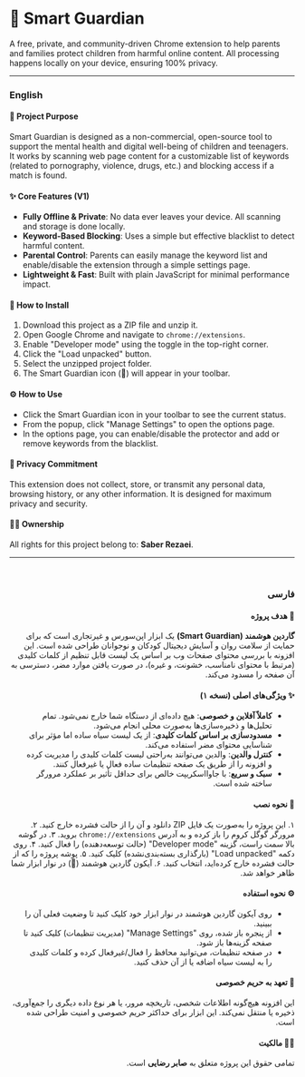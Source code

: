 # 🚸 Smart Guardian

A free, private, and community-driven Chrome extension to help parents and families protect children from harmful online content. All processing happens locally on your device, ensuring 100% privacy.

---

### English

#### 🎯 **Project Purpose**
Smart Guardian is designed as a non-commercial, open-source tool to support the mental health and digital well-being of children and teenagers. It works by scanning web page content for a customizable list of keywords (related to pornography, violence, drugs, etc.) and blocking access if a match is found.

#### ✨ **Core Features (V1)**
- **Fully Offline & Private**: No data ever leaves your device. All scanning and storage is done locally.
- **Keyword-Based Blocking**: Uses a simple but effective blacklist to detect harmful content.
- **Parental Control**: Parents can easily manage the keyword list and enable/disable the extension through a simple settings page.
- **Lightweight & Fast**: Built with plain JavaScript for minimal performance impact.

#### 🔧 **How to Install**
1. Download this project as a ZIP file and unzip it.
2. Open Google Chrome and navigate to `chrome://extensions`.
3. Enable "Developer mode" using the toggle in the top-right corner.
4. Click the "Load unpacked" button.
5. Select the unzipped project folder.
6. The Smart Guardian icon (🚸) will appear in your toolbar.

#### ⚙️ **How to Use**
- Click the Smart Guardian icon in your toolbar to see the current status.
- From the popup, click "Manage Settings" to open the options page.
- In the options page, you can enable/disable the protector and add or remove keywords from the blacklist.

#### 🔐 **Privacy Commitment**
This extension does not collect, store, or transmit any personal data, browsing history, or any other information. It is designed for maximum privacy and security.

#### 🧑‍💻 **Ownership**
All rights for this project belong to: **Saber Rezaei**.

---
<br>
<div dir="rtl">

### فارسی

#### 🎯 **هدف پروژه**
**گاردین هوشمند (Smart Guardian)** یک ابزار اپن‌سورس و غیرتجاری است که برای حمایت از سلامت روان و آسایش دیجیتال کودکان و نوجوانان طراحی شده است. این افزونه با بررسی محتوای صفحات وب بر اساس یک لیست قابل تنظیم از کلمات کلیدی (مرتبط با محتوای نامناسب، خشونت، و غیره)، در صورت یافتن موارد مضر، دسترسی به آن صفحه را مسدود می‌کند.

#### ✨ **ویژگی‌های اصلی (نسخه ۱)**
- **کاملاً آفلاین و خصوصی**: هیچ داده‌ای از دستگاه شما خارج نمی‌شود. تمام تحلیل‌ها و ذخیره‌سازی‌ها به‌صورت محلی انجام می‌شود.
- **مسدودسازی بر اساس کلمات کلیدی**: از یک لیست سیاه ساده اما مؤثر برای شناسایی محتوای مضر استفاده می‌کند.
- **کنترل والدین**: والدین می‌توانند به‌راحتی لیست کلمات کلیدی را مدیریت کرده و افزونه را از طریق یک صفحه تنظیمات ساده فعال یا غیرفعال کنند.
- **سبک و سریع**: با جاوااسکریپت خالص برای حداقل تأثیر بر عملکرد مرورگر ساخته شده است.

#### 🔧 **نحوه نصب**
۱. این پروژه را به‌صورت یک فایل ZIP دانلود و آن را از حالت فشرده خارج کنید.
۲. مرورگر گوگل کروم را باز کرده و به آدرس `chrome://extensions` بروید.
۳. در گوشه بالا سمت راست، گزینه "Developer mode" (حالت توسعه‌دهنده) را فعال کنید.
۴. روی دکمه "Load unpacked" (بارگذاری بسته‌بندی‌نشده) کلیک کنید.
۵. پوشه پروژه را که از حالت فشرده خارج کرده‌اید، انتخاب کنید.
۶. آیکون گاردین هوشمند (🚸) در نوار ابزار شما ظاهر خواهد شد.

#### ⚙️ **نحوه استفاده**
- روی آیکون گاردین هوشمند در نوار ابزار خود کلیک کنید تا وضعیت فعلی آن را ببینید.
- از پنجره باز شده، روی "Manage Settings" (مدیریت تنظیمات) کلیک کنید تا صفحه گزینه‌ها باز شود.
- در صفحه تنظیمات، می‌توانید محافظ را فعال/غیرفعال کرده و کلمات کلیدی را به لیست سیاه اضافه یا از آن حذف کنید.

#### 🔐 **تعهد به حریم خصوصی**
این افزونه هیچ‌گونه اطلاعات شخصی، تاریخچه مرور، یا هر نوع داده دیگری را جمع‌آوری، ذخیره یا منتقل نمی‌کند. این ابزار برای حداکثر حریم خصوصی و امنیت طراحی شده است.

#### 🧑‍💻 **مالکیت**
تمامی حقوق این پروژه متعلق به **صابر رضایی** است.

</div>